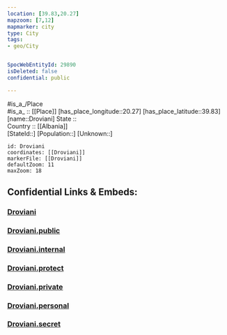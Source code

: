 ```yaml
---
location: [39.83,20.27] 
mapzoom: [7,12] 
mapmarker: city 
type: City
tags:
- geo/City


SpocWebEntityId: 29890
isDeleted: false
confidential: public

---
```

#is_a_/Place  
#is_a_ :: [[Place]] 
[has_place_longitude::20.27] 
[has_place_latitude::39.83] 
[name::Droviani] 
State ::  
Country :: [[Albania]]  
[StateId::] 
[Population::] 
[Unknown::] 


```leaflet
id: Droviani
coordinates: [[Droviani]] 
markerFile: [[Droviani]] 
defaultZoom: 11 
maxZoom: 18
```


## Confidential Links & Embeds: 

### [Droviani](/_Standards/Earth/Continent/Europe/Europe~South/Albania/Counties~Albania/Vlorë/City/Droviani.md) 

### [Droviani.public](/_public/Earth/Continent/Europe/Europe~South/Albania/Counties~Albania/Vlorë/City/Droviani.public.md) 

### [Droviani.internal](/_internal/Earth/Continent/Europe/Europe~South/Albania/Counties~Albania/Vlorë/City/Droviani.internal.md) 

### [Droviani.protect](/_protect/Earth/Continent/Europe/Europe~South/Albania/Counties~Albania/Vlorë/City/Droviani.protect.md) 

### [Droviani.private](/_private/Earth/Continent/Europe/Europe~South/Albania/Counties~Albania/Vlorë/City/Droviani.private.md) 

### [Droviani.personal](/_personal/Earth/Continent/Europe/Europe~South/Albania/Counties~Albania/Vlorë/City/Droviani.personal.md) 

### [Droviani.secret](/_secret/Earth/Continent/Europe/Europe~South/Albania/Counties~Albania/Vlorë/City/Droviani.secret.md)

